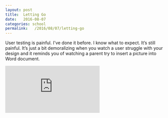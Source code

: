 ```yaml
---
layout: post
title:  Letting Go
date:   2016-08-07
categories: school
permalink:   /2016/08/07/letting-go
---
```

User testing is painful. I've done it before. I know what to expect. It’s still painful. It’s just a bit demoralizing when you watch a user struggle with your design and it reminds you of watching a parent try to insert a picture into Word document.



<iframe src="https://www.youtube.com/embed/1tFDsL_mwBY" frameborder="0" allowfullscreen></iframe>
